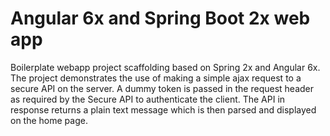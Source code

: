 # Angular 6x and Spring Boot 2x web app
Boilerplate webapp project scaffolding based on Spring 2x and Angular 6x. The project demonstrates the use of making a simple ajax request to a secure API on the server. A dummy token is passed in the request header as required by the Secure API to authenticate the client. The API in response returns a plain text message which is then parsed and displayed on the home page.
